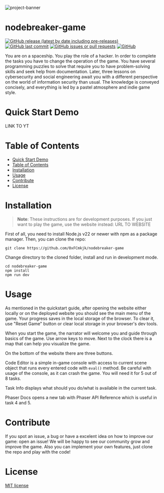 
![project-banner](https://socialify.git.ci/0xFCmkjk/geek-gra/image?custom_description=Miko%C5%82aj+Kr%C3%B3l%2C+Micha%C5%82+Bartoszcze&description=1&language=1&name=1&owner=1&theme=Dark)

# nodebreaker-game

[![GitHub release (latest by date including pre-releases)](https://img.shields.io/github/v/release/0xfcmkjk/nodebreaker-game)](https://img.shields.io/github/v/release/0xfcmkjk/nodebreaker-game)
[![GitHub last commit](https://img.shields.io/github/last-commit/0xfcmkjk/nodebreaker-game)](https://img.shields.io/github/last-commit/0xfcmkjk/nodebreaker-game)
[![GitHub issues or pull requests](https://img.shields.io/github/issues/0xfcmkjk/nodebreaker-game)](https://img.shields.io/github/issues/0xfcmkjk/nodebreaker-game)
[![GitHub](https://img.shields.io/github/license/0xfcmkjk/nodebreaker-game)](https://img.shields.io/github/license/0xfcmkjk/nodebreaker-game)

You are on a spaceship. You play the role of a hacker. In order to complete the tasks you have to change the operation of the game. You have several programming puzzles to solve that require you to have problem-solving skills and seek help from documentation. Later, three lessons on cybersecurity and social engineering await you with a different perspective on the world of information security than usual. The knowledge is conveyed concisely, and everything is led by a pastel atmosphere and indie game style.

# Quick Start Demo

LINK TO YT

# Table of Contents
- [Quick Start Demo](#quick-start-demo)
- [Table of Contents](#table-of-contents)
- [Installation](#installation)
- [Usage](#usage)
- [Contribute](#contribute)
- [License](#license)


# Installation

> **Note**: These instructions are for development purposes. If you just want to play the game, use the website instead:
URL TO WEBSITE

First of all, you need to install Node.js v22 or newer with npm as a package manager.
Then, you can clone the repo:
```shell
git clone https://github.com/0xFCmkjk/nodebreaker-game
```
Change directory to the cloned folder, install and run in development mode.
```shell
cd nodebreaker-game
npm install
npm run dev
```


# Usage

As mentioned in the quickstart guide, after opening the website either locally or  on the deployed website you should see the main menu of the game. Your progress saves in the local storage of the browser. To clear it, use "Reset Game" button or clear local storage in your browser's dev tools.

When you start the game, the narrator will welcome you and guide through basics of the game. Use arrow keys to move. Next to the clock there is a map that can help you visualize the game. 

On the bottom of the website there are three buttons. 

Code Editor is a simple in-game console with access to current scene object that runs every entered code with ``eval()`` method. Be careful with usage of the console, as it can crash the game. You will need it for 5 out of 8 tasks.

Task Info displays what should you do/what is available in the current task.

Phaser Docs opens a new tab with Phaser API Reference which is useful in task 4 and 5.


# Contribute

If you spot an issue, a bug or have a excelent idea on how to improve our game: open an issue! We will be happy to see our community grow and improve the game. Also you can implement your own features, just clone the repo and play with the code!


# License

[MIT license](./LICENSE)



